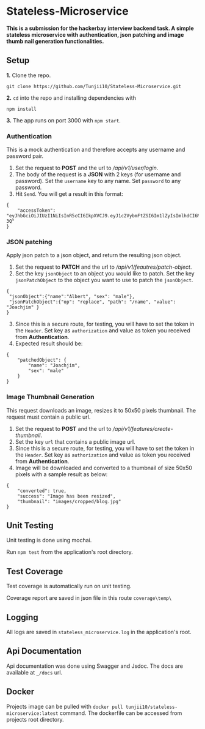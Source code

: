 # Stateless-Microservice

**This is a submission for the hackerbay interview backend task. A simple stateless microservice with authentication, json patching and image thumb nail generation functionalities.**

## Setup

**1.** Clone the repo.

```
git clone https://github.com/Tunjii10/Stateless-Microservice.git
```

**2.** `cd` into the repo and installing dependencies with

```
npm install
```

**3.** The app runs on port 3000 with `npm start`.

### Authentication

This is a mock authentication and therefore accepts any username and password pair.

1.  Set the request to **POST** and the url to _/api/v1/user/login_.
2.  The body of the request is a **JSON** with 2 keys (for username and password). Set the `username` key to any name. Set `password` to any password.
3.  Hit `Send`. You will get a result in this format:

```
{
	"accessToken": "eyJhbGciOiJIUzI1NiIsInR5cCI6IkpXVCJ9.eyJ1c2VybmFtZSI6Im1lZyIsImlhdCI6MTY0ODk5NzkzOSwiZXhwIjoxNjQ5MDAxNTM5fQ.0ygS0DaIXwhx4Q_aEqTUORLsWTkRn0n_fsOfkYbM-3Q"
}
```

### JSON patching

Apply json patch to a json object, and return the resulting json object.

1.  Set the request to **PATCH** and the url to _/api/v1/feautres/patch-object_.
2.  Set the key `jsonObject` to an object you would like to patch. Set the key `jsonPatchObject` to the object you want to use to patch the `jsonObject`.

```
{
 "jsonObject":{"name":"Albert", "sex": "male"},
 "jsonPatchObject":{"op": "replace", "path": "/name", "value": "Joachjim" }
}
```

3.  Since this is a secure route, for testing, you will have to set the token in the `Header`. Set key as `authorization` and value as token you received from **Authentication**.
4.  Expected result should be:

```
{
	"patchedObject": {
		"name": "Joachjim",
		"sex": "male"
	}
}
```

### Image Thumbnail Generation

This request downloads an image, resizes it to 50x50 pixels thumbnail. The request must contain a public url.

1.  Set the request to **POST** and the url to _/api/v1/features/create-thumbnail_.
2.  Set the key `url` that contains a public image url.
3.  Since this is a secure route, for testing, you will have to set the token in the `Header`. Set key as `authorization` and value as token you received from **Authentication**.
4.  Image will be downloaded and converted to a thumbnail of size 50x50 pixels with a sample result as below:

```
{
	"converted": true,
	"success": "Image has been resized",
	"thumbnail": "images/cropped/blog.jpg"
}
```

## Unit Testing

Unit testing is done using mochai.

Run `npm test` from the application's root directory.

## Test Coverage

Test coverage is automatically run on unit testing.

Coverage report are saved in json file in this route `coverage\temp\`

## Logging

All logs are saved in `stateless_microservice.log` in the application's root.

## Api Documentation

Api documentation was done using Swagger and Jsdoc. The docs are available at `_/docs` url.

## Docker

Projects image can be pulled with `docker pull tunjii10/stateless-microservice:latest` command. The dockerfile can be accessed from projects root directory.

